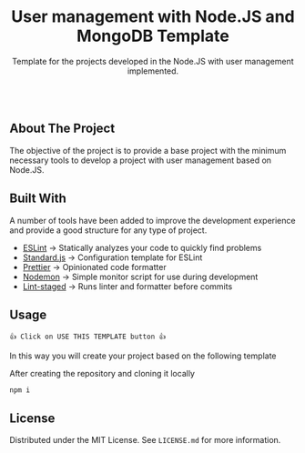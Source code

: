 <div align="center">
  <h1>User management with Node.JS and MongoDB Template</h1>
  <p>
    Template for the projects developed in the Node.JS with user management implemented.
    <br />
    <br />
    <br />
    <br />
  </p>
</div>

## About The Project

The objective of the project is to provide a base project with the minimum necessary tools to develop a project with user management based on Node.JS.

<!-- BUILT WITH -->

## Built With

A number of tools have been added to improve the development experience and provide a good structure for any type of project.

- [ESLint](https://eslint.org/) -> Statically analyzes your code to quickly find problems
- [Standard.js](https://standardjs.com/) -> Configuration template for ESLint
- [Prettier](https://prettier.io/) -> Opinionated code formatter
- [Nodemon](https://www.npmjs.com/package/nodemon) -> Simple monitor script for use during development
- [Lint-staged](https://www.npmjs.com/package/lint-staged) -> Runs linter and formatter before commits

<!-- USAGE -->

## Usage

```
👍 Click on USE THIS TEMPLATE button 👍
```

In this way you will create your project based on the following template

After creating the repository and cloning it locally

```
npm i
```

<!-- LICENSE -->

## License

Distributed under the MIT License. See `LICENSE.md` for more information.
